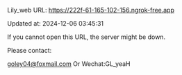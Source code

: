 Lily_web URL: https://222f-61-165-102-156.ngrok-free.app

Updated at: 2024-12-06 03:45:31

If you cannot open this URL, the server might be down.

Please contact: 

goley04@foxmail.com Or Wechat:GL_yeaH
